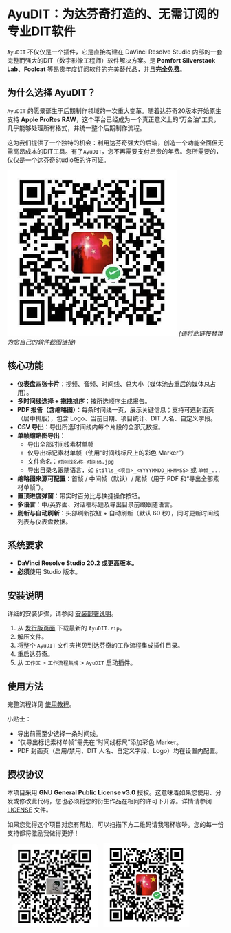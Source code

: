 # AyuDIT：为达芬奇打造的、无需订阅的专业DIT软件

`AyuDIT` 不仅仅是一个插件，它是直接构建在 DaVinci Resolve Studio 内部的一套完整而强大的DIT（数字影像工程师）软件解决方案。是 **Pomfort Silverstack Lab**、**Foolcat** 等昂贵年度订阅软件的完美替代品，并且**完全免费**。

## 为什么选择 AyuDIT？

`AyuDIT` 的愿景诞生于后期制作领域的一次重大变革。随着达芬奇20版本开始原生支持 **Apple ProRes RAW**，这个平台已经成为一个真正意义上的“万金油”工具，几乎能够处理所有格式，并统一整个后期制作流程。

这为我们提供了一个独特的机会：利用达芬奇强大的后端，创造一个功能全面但无需高昂成本的DIT工具。有了`AyuDIT`，您不再需要支付昂贵的年费。您所需要的，仅仅是一个达芬奇Studio版的许可证。

![AyuDIT 软件截图](https://github.com/AyuTao/AyuDIT/blob/main/img/donate_wechat.png)
*(请将此链接替换为您自己的软件截图链接)*

## 核心功能

-   **仪表盘四张卡片**：视频、音频、时间线、总大小（媒体池去重后的媒体总占用）。
-   **多时间线选择 + 拖拽排序**：按所选顺序生成报告。
-   **PDF 报告（含缩略图）**：每条时间线一页，展示关键信息；支持可选封面页（居中排版），包含 Logo、当前日期、项目统计、DIT 人名、自定义字段。
-   **CSV 导出**：导出所选时间线内每个片段的全部元数据。
-   **单帧缩略图导出**：
    -   导出全部时间线素材单帧
    -   仅导出标记素材单帧（使用“时间线标尺上的彩色 Marker”）
    -   文件命名：`时间线名称-时间码.jpg`
    -   导出目录名跟随语言，如 `Stills_<项目>_<YYYYMMDD_HHMMSS>` 或 `单帧_...`
-   **缩略图来源可配置**：首帧 / 中间帧（默认）/ 尾帧（用于 PDF 和“导出全部素材单帧”）。
-   **置顶进度弹窗**：带实时百分比与快捷操作按钮。
-   **多语言**：中/英界面、对话框标题及导出目录前缀跟随语言。
-   **刷新与自动刷新**：头部刷新按钮 + 自动刷新（默认 60 秒），同时更新时间线列表与仪表盘数据。

## 系统要求

-   **DaVinci Resolve Studio 20.2 或更高版本。**
-   **必须**使用 Studio 版本。

## 安装说明

详细的安装步骤，请参阅 [安装部署说明](INSTALL_zh.md)。

1.  从 [发行版页面](https://github.com/AyuTao/AyuDIT/releases) 下载最新的 `AyuDIT.zip`。
2.  解压文件。
3.  将整个 `AyuDIT` 文件夹拷贝到达芬奇的工作流程集成插件目录。
4.  重启达芬奇。
5.  从 `工作区` > `工作流程集成` > `AyuDIT` 启动插件。

## 使用方法

完整流程详见 [使用教程](USER_MANUAL_zh.md)。

小贴士：

- 导出前需至少选择一条时间线。
- “仅导出标记素材单帧”需先在“时间线标尺”添加彩色 Marker。
- PDF 封面页（启用/禁用、DIT 人名、自定义字段、Logo）均在设置内配置。

## 授权协议

本项目采用 **GNU General Public License v3.0** 授权。这意味着如果您使用、分发或修改此代码，您也必须将您的衍生作品在相同的许可下开源。详情请参阅 [LICENSE](LICENSE) 文件。

如果您觉得这个项目对您有帮助，可以扫描下方二维码请我喝杯咖啡。您的每一份支持都将激励我做得更好！

<img src="./img/donate_alipay.png" alt="支付宝捐赠" width="200" style="display:inline-block; margin: 0 10px;">
<img src="./img/donate_wechat.png" alt="微信支付捐赠" width="200" style="display:inline-block;">